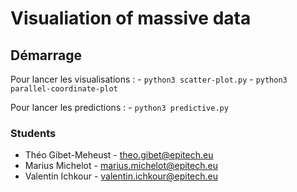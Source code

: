 # Visualiation of massive data

## Démarrage

Pour lancer les visualisations :
    - ``python3 scatter-plot.py``
    - ``python3 parallel-coordinate-plot``

Pour lancer les predictions :
    - ``python3 predictive.py``   

### Students

- Théo Gibet-Meheust - theo.gibet@epitech.eu
- Marius Michelot - marius.michelot@epitech.eu
- Valentin Ichkour - valentin.ichkour@epitech.eu
